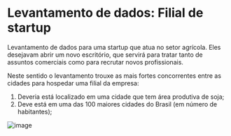 # Levantamento de dados: Filial de startup
 
Levantamento de dados para uma startup que atua no setor agrícola.
Eles desejavam abrir um novo escritório, que servirá para tratar tanto de assuntos comerciais como para recrutar novos profissionais.

Neste sentido o levantamento trouxe as mais fortes concorrentes entre as cidades para hospedar uma filial da empresa:

1. Deveria está localizado em uma cidade que tem área produtiva de soja;
2. Deve está em uma das 100 maiores cidades do Brasil (em número de habitantes);

![image](https://github.com/user-attachments/assets/1baaed39-f48d-4baf-a638-57a0b78e7a0f)
